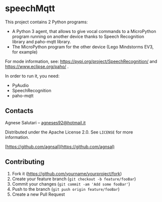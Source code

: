 # speechMqtt
This project contains 2 Python programs:
- A Python 3 agent, that allows to give vocal commands to a MicroPython program running on another device thanks to Speech Recognition library and paho-mqtt library.
- The MicroPython program for the other device (Lego Mindstorms EV3, for example)

For mode information, see: https://pypi.org/project/SpeechRecognition/ and https://www.eclipse.org/paho/ .

In order to run it, you need:
- PyAudio
- SpeechRecognition
- paho-mqtt

## Contacts

Agnese Salutari – agneses92@hotmail.it

Distributed under the Apache License 2.0. See ``LICENSE`` for more information.

[https://github.com/agnsal](https://github.com/agnsal)


## Contributing

1. Fork it (<https://github.com/yourname/yourproject/fork>)
2. Create your feature branch (`git checkout -b feature/fooBar`)
3. Commit your changes (`git commit -am 'Add some fooBar'`)
4. Push to the branch (`git push origin feature/fooBar`)
5. Create a new Pull Request
